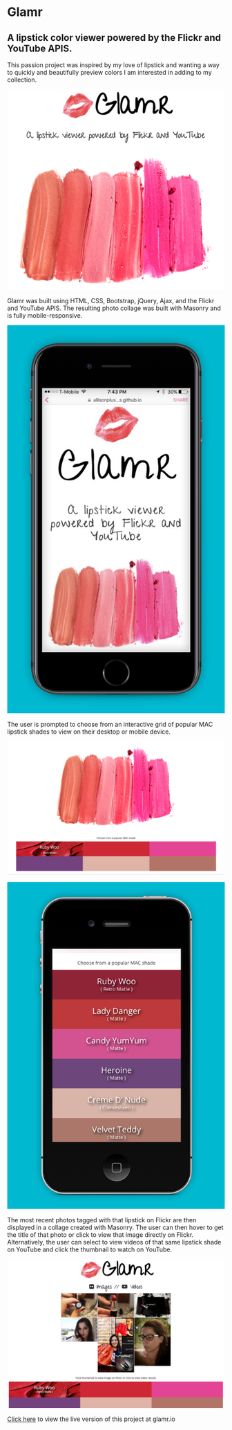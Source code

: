 # Glamr

## A lipstick color viewer powered by the Flickr and YouTube APIS.

This passion project was inspired by my love of lipstick and wanting a way to quickly and beautifully preview colors I am interested in adding to my collection.

![Homepage Screenshot](screenshots/homepage2.png "Homepage ")

Glamr was built using HTML, CSS, Bootstrap, jQuery, Ajax, and the Flickr and YouTube APIS. The resulting photo collage was built with Masonry and is fully mobile-responsive.

![Mobile Homepage Screenshot](screenshots/mobilehome2.jpg "Mobile Home Page ")

The user is prompted to choose from an interactive grid of popular MAC lipstick shades to view on their desktop or mobile device.

![Swatch Grid Screenshot](screenshots/hover.png "Swatches to choose from ")

![Swatch Grid Screenshot](screenshots/mobileswatches.jpg)

The most recent photos tagged with that lipstick on Flickr are then displayed in a collage created with Masonry. The user can then hover to get the title of that photo or click to view that image directly on Flickr. Alternatively, the user can select to view videos of that same lipstick shade on YouTube and click the thumbnail to watch on YouTube.

![Result Image](screenshots/results2.png)

[Click here](http://wwww.glamr.io) to view the live version of this project at glamr.io
